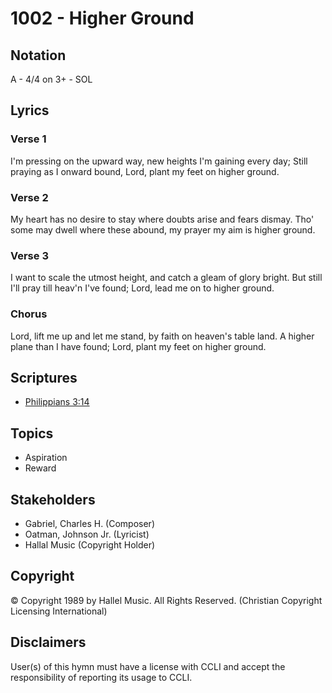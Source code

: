 # 1002 - Higher Ground

## Notation

A - 4/4 on 3+ - SOL

## Lyrics

### Verse 1

I'm pressing on the upward way, new heights I'm gaining every day; Still praying as I onward bound, Lord, plant my feet on higher ground.

### Verse 2

My heart has no desire to stay where doubts arise and fears dismay. Tho' some may dwell where these abound, my prayer my aim is higher ground.

### Verse 3

I want to scale the utmost height, and catch a gleam of glory bright. But still I'll pray till heav'n I've found; Lord, lead me on to higher ground.

### Chorus

Lord, lift me up and let me stand, by faith on heaven's table land. A higher plane than I have found; Lord, plant my feet on higher ground.


## Scriptures

- [Philippians 3:14](https://www.biblegateway.com/passage/?search=Philippians%203%3A14)

## Topics

- Aspiration
- Reward

## Stakeholders

- Gabriel, Charles H. (Composer)
- Oatman, Johnson  Jr. (Lyricist)
- Hallal Music (Copyright Holder)

## Copyright

© Copyright 1989 by Hallel Music. All Rights Reserved.
(Christian Copyright Licensing International)

## Disclaimers

User(s) of this hymn must have a license with CCLI and accept the responsibility of reporting its usage to CCLI.


